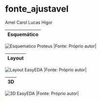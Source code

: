 # fonte_ajustavel

Amel
Carol
Lucas
Higor

|Esquemático|
|:---------:|
![Esquematico Proteus](https://github.com/CAROLPEREIRA2004/fonte_ajustavel/blob/main/esquematico_proteus.PNG)
|Fonte: Próprio autor|

|Layout|
|:---------:|
![Layout EasyEDA](https://github.com/CAROLPEREIRA2004/fonte_ajustavel/blob/main/Layout.PNG)
|Fonte: Próprio autor|

|3D|
|:---------:|
![3D EasyEDA](https://github.com/CAROLPEREIRA2004/fonte_ajustavel/blob/main/3D.PNG)
|Fonte: Próprio autor|




